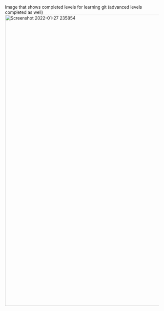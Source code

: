 Image that shows completed levels for learning git (advanced levels completed as well)
<img width="954" alt="Screenshot 2022-01-27 235854" src="https://user-images.githubusercontent.com/78944642/151493422-2a260b6f-06ea-4eb5-af4a-463c8799948b.png">
